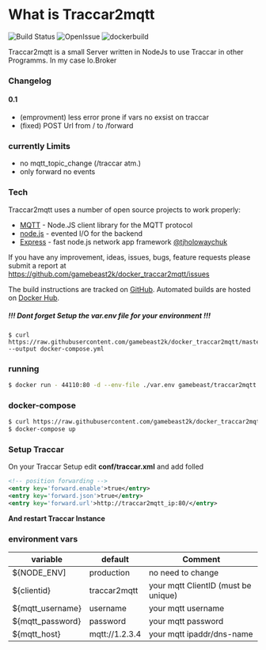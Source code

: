 # What is Traccar2mqtt

![Build Status](https://img.shields.io/github/languages/code-size/gamebeast2k/docker_traccar2mqtt?style=for-the-badge)
![OpenIssue](https://img.shields.io/github/issues/gamebeast2k/docker_traccar2mqtt?style=for-the-badge)
![dockerbuild](https://img.shields.io/docker/cloud/automated/gamebeast/traccar2mqtt?style=for-the-badge)

Traccar2mqtt is a small Server written in NodeJs to use Traccar in other Programms. In my case Io.Broker

### Changelog
#### 0.1
- (emprovment) less error prone if vars no exsist on traccar
- (fixed) POST Url from / to /forward

### currently Limits

- no mqtt_topic_change (/traccar atm.)
- only forward no events
### Tech

Traccar2mqtt uses a number of open source projects to work properly:

* [MQTT](https://www.npmjs.com/package/mqtt) - Node.JS client library for the MQTT protocol
* [node.js] - evented I/O for the backend
* [Express] - fast node.js network app framework [@tjholowaychuk]

If you have any improvement, ideas, issues, bugs, feature requests please submit a report at
https://github.com/gamebeast2k/docker_traccar2mqtt/issues

The build instructions are tracked on [GitHub](https://github.com/gamebeast2k/docker_traccar2mqtt). Automated builds are hosted on [Docker Hub](https://hub.docker.com/r/gamebeast/traccar2mqtt).
##### !!! Dont forget Setup the var.env file for your environment !!!
```
$ curl https://raw.githubusercontent.com/gamebeast2k/docker_traccar2mqtt/master/var.env --output docker-compose.yml
```
### running
```sh
$ docker run - 44110:80 -d --env-file ./var.env gamebeast/traccar2mqtt
```
### docker-compose
```sh
$ curl https://raw.githubusercontent.com/gamebeast2k/docker_traccar2mqtt/master/docker-compose.yml --output docker-compose.yml
$ docker-compose up
```
### Setup Traccar
On your Traccar Setup edit **conf/traccar.xml** and add folled
``` xml
<!-- position forwarding -->
<entry key='forward.enable'>true</entry>
<entry key='forward.json'>true</entry>
<entry key='forward.url'>http://traccar2mqtt_ip:80/</entry>
```
**And restart Traccar Instance**
### environment vars

| variable | default | Comment
| ------ | ------ | ------|
| ${NODE_ENV] | production | no need to change |
| ${clientid} | traccar2mqtt | your mqtt ClientID (must be unique)|
| ${mqtt_username} | username | your mqtt username|
| ${mqtt_password} | password | your mqtt password|
| ${mqtt_host} | mqtt://1.2.3.4 | your mqtt ipaddr/dns-name|


   [express]: <https://expressjs.com/>
   [node.js]: <http://nodejs.org>
   [@tjholowaychuk]: <http://twitter.com/tjholowaychuk>

